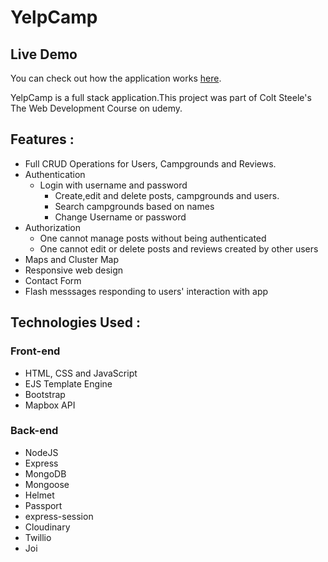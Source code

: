 # YelpCamp

<h2>Live Demo</h2>
You can check out how the application works <a href="https://radiant-chamber-55586.herokuapp.com/">here</a>.

YelpCamp is a full stack application.This project was part of Colt Steele's The Web Development Course on udemy.

<h2>Features : </h2>
<ul>

<li>Full CRUD Operations for Users, Campgrounds and Reviews.</li>
<li>Authentication
<ul>
<li>Login with username and password
<ul>
<li>Create,edit and delete posts, campgrounds and users.</li>
<li>Search campgrounds based on names</li>
<li>Change Username or password</li>
</ul>
</li>
</ul>
</li>
<li>
Authorization
<ul>
<li>One cannot manage posts without being authenticated</li>
<li>One cannot edit or delete posts and reviews created by other users</li>
</ul>
</li>
<li>Maps and Cluster Map</li>
<li>Responsive web design</li>
<li>Contact Form</li>
<li>Flash messsages responding to users' interaction with app</li>

</ul>

<h2>Technologies Used : </h2>
<h3>Front-end</h3>
<ul>
<li>HTML, CSS and JavaScript </li>
<li>EJS Template Engine</li>
<li>Bootstrap</li>
<li>Mapbox API</li>
</ul>

<h3>Back-end</h3>
<ul>
<li>NodeJS</li>
<li>Express</li>
<li>MongoDB</li>
<li>Mongoose</li>
<li>Helmet</li>
<li>Passport</li>
<li>express-session</li>
<li>Cloudinary</li>
<li>Twillio</li>
<li>Joi</li>
</ul>

